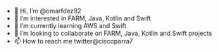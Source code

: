 - 👋 Hi, I’m @omarfdez92
- 👀 I’m interested in FARM, Java, Kotlin and Swift
- 🌱 I’m currently learning AWS and Swift
- 💞️ I’m looking to collaborate on FARM, Java, Kotlin and Swift projects
- 📫 How to reach me twitter@ciscoparra7

<!---
omarfdez92/omarfdez92 is a ✨ special ✨ repository because its `README.md` (this file) appears on your GitHub profile.
You can click the Preview link to take a look at your changes.
--->
